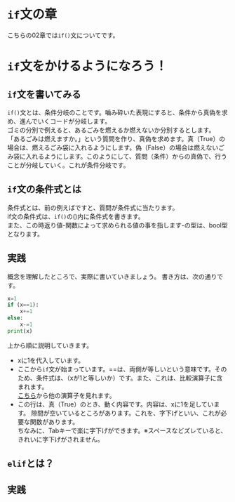# `if`文の章
こちらの02章では`if()`文についてです。<br>
# `if`文をかけるようになろう！
## `if`文を書いてみる
`if()`文とは、条件分岐のことです。嚙み砕いた表現にすると、条件から真偽を求め、進んでいくコードが分岐します。<br>
ゴミの分別で例えると、あるごみを燃えるか燃えないか分別するとします。<be>
「あるごみは燃えますか。」という質問を作り、真偽を求めます。真（True）の場合は、燃えるごみ袋に入れるようにします。偽（False）の場合は燃えないごみ袋に入れるようにします。このようにして、質問（条件）からの真偽で、行うことが分岐していく。これが条件分岐です。<br>
## `if`文の条件式とは
条件式とは、前の例えばですと、質問が条件式に当たります。<br>
if文の条件式は、`if()`の()内に条件式を書きます。<br>
また、この時返り値-関数によって求められる値の事を指します-の型は、bool型となります。<br>
## 実践
概念を理解したところで、実際に書いていきましょう。
書き方は、次の通りです。
```python
x=1
if (x==1):
    x+=1
else:
    x-=1
print(x)
```
上から順に説明していきます。<br>
- xに1を代入しています。
- ここから`if`文が始まっています。==は、両側が等しいという意味です。そのため、条件式は、（xが1と等しいか）です。また、これは、比較演算子に含まれます。<br>
[こちら]()から他の演算子を見れます。
- この行は、真（True）のとき、動く内容です。内容は、xに1を足しています。
隙間が空いているところがあります。これを、字下げといい、これが必要な関数があります。<br>
ちなみに、Tabキーで楽に字下げができます。※スペースなどズレていると、きれいに字下げがされません。

## `elif`とは？

## 実践